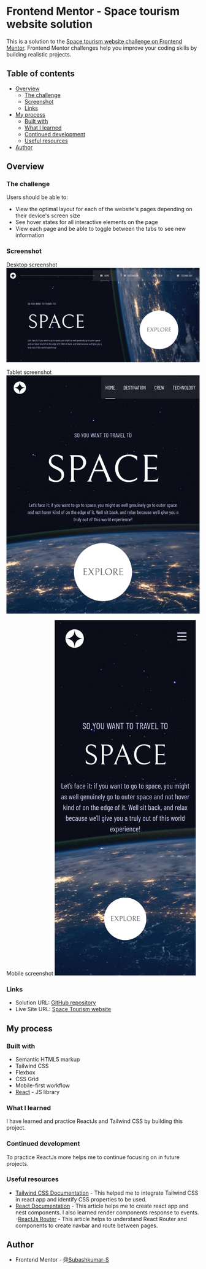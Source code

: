 # Frontend Mentor - Space tourism website solution

This is a solution to the [Space tourism website challenge on Frontend Mentor](https://www.frontendmentor.io/challenges/space-tourism-multipage-website-gRWj1URZ3). Frontend Mentor challenges help you improve your coding skills by building realistic projects.

## Table of contents

- [Overview](#overview)
    - [The challenge](#the-challenge)
    - [Screenshot](#screenshot)
    - [Links](#links)
- [My process](#my-process)
    - [Built with](#built-with)
    - [What I learned](#what-i-learned)
    - [Continued development](#continued-development)
    - [Useful resources](#useful-resources)
- [Author](#author)

## Overview

### The challenge

Users should be able to:

- View the optimal layout for each of the website's pages depending on their device's screen size
- See hover states for all interactive elements on the page
- View each page and be able to toggle between the tabs to see new information

### Screenshot
Desktop screenshot
![](./screenshot/desktop.png)

Tablet screenshot
![](./screenshot/tablet.png)

Mobile screenshot
![](./screenshot/mobile.png)


### Links

- Solution URL: [GitHub repository](https://github.com/Subashkumar-S/space-tourism-website)
- Live Site URL: [Space Tourism website](https://space-tourism-website-f037b.web.app/)

## My process

### Built with

- Semantic HTML5 markup
- Tailwind CSS
- Flexbox
- CSS Grid
- Mobile-first workflow
- [React](https://reactjs.org/) - JS library


### What I learned
I have learned and practice ReactJs and Tailwind CSS by building this project.



### Continued development

To practice ReactJs more helps me to continue focusing on in future projects.
### Useful resources

- [Tailwind CSS Documentation](https://tailwindcss.com/docs/installation) - This helped me to integrate Tailwind CSS in react app and identify CSS properties to be used.
- [React Documentation](https://react.dev/learn) - This article helps me to create react app and nest components. I also learned render components response to events.
-[ReactJs Router](https://www.geeksforgeeks.org/reactjs-router/) - This article helps to understand React Router and components to create navbar and route between pages.

## Author

- Frontend Mentor - [@Subashkumar-S](https://www.frontendmentor.io/profile/Subashkumar-S)

